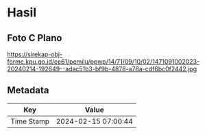 # Hasil

## Foto C Plano

https://sirekap-obj-formc.kpu.go.id/ce61/pemilu/ppwp/14/71/09/10/02/1471091002023-20240214-192649--adac51b3-bf9b-4878-a78a-cdf6bc0f2442.jpg


## Metadata

| Key        | Value               |
| ---------- | ------------------- |
| Time Stamp | 2024-02-15 07:00:44 |



